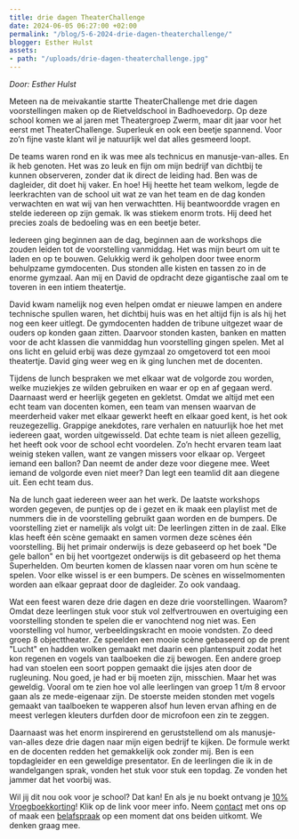 ```yaml
---
title: drie dagen TheaterChallenge
date: 2024-06-05 06:27:00 +02:00
permalink: "/blog/5-6-2024-drie-dagen-theaterchallenge/"
blogger: Esther Hulst
assets:
- path: "/uploads/drie-dagen-theaterchallenge.jpg"
---
```


*Door: Esther Hulst*

Meteen na de meivakantie startte TheaterChallenge met drie dagen voorstellingen maken op de Rietveldschool in Badhoevedorp. Op deze school komen we al jaren met Theatergroep Zwerm, maar dit jaar voor het eerst met TheaterChallenge. Superleuk en ook een beetje spannend. Voor zo’n fijne vaste klant wil je natuurlijk wel dat alles gesmeerd loopt.

De teams waren rond en ik was mee als technicus en manusje-van-alles. En ik heb genoten. Het was zo leuk en fijn om mijn bedrijf van dichtbij te kunnen observeren, zonder dat ik direct de leiding had. Ben was de dagleider, dit doet hij vaker. En hoe! Hij heette het team welkom, legde de leerkrachten van de school uit wat ze van het team en de dag konden verwachten en wat wij van hen verwachtten. Hij beantwoordde vragen en stelde iedereen op zijn gemak. Ik was stiekem enorm trots. Hij deed het precies zoals de bedoeling was en een beetje beter.

Iedereen ging beginnen aan de dag, beginnen aan de workshops die zouden leiden tot de voorstelling vanmiddag. Het was mijn beurt om uit te laden en op te bouwen. Gelukkig werd ik geholpen door twee enorm behulpzame gymdocenten. Dus stonden alle kisten en tassen zo in de enorme gymzaal. Aan mij en David de opdracht deze gigantische zaal om te toveren in een intiem theatertje.

David kwam namelijk nog even helpen omdat er nieuwe lampen en andere technische spullen waren, het dichtbij huis was en het altijd fijn is als hij het nog een keer uitlegt. De gymdocenten hadden de tribune uitgezet waar de ouders op konden gaan zitten. Daarvoor stonden kasten, banken en matten voor de acht klassen die vanmiddag hun voorstelling gingen spelen. Met al ons licht en geluid erbij was deze gymzaal zo omgetoverd tot een mooi theatertje. David ging weer weg en ik ging lunchen met de docenten.

Tijdens de lunch bespraken we met elkaar wat de volgorde zou worden, welke muziekjes ze wilden gebruiken en waar er op en af gegaan werd. Daarnaast werd er heerlijk gegeten en gekletst. Omdat we altijd met een echt team van docenten komen, een team van mensen waarvan de meerderheid vaker met elkaar gewerkt heeft en elkaar goed kent, is het ook reuzegezellig. Grappige anekdotes, rare verhalen en natuurlijk hoe het met iedereen gaat, worden uitgewisseld. Dat echte team is niet alleen gezellig, het heeft ook voor de school echt voordelen. Zo’n hecht ervaren team laat weinig steken vallen, want ze vangen missers voor elkaar op. Vergeet iemand een ballon? Dan neemt de ander deze voor diegene mee. Weet iemand de volgorde even niet meer? Dan legt een teamlid dit aan diegene uit. Een echt team dus.

Na de lunch gaat iedereen weer aan het werk. De laatste workshops worden gegeven, de puntjes op de i gezet en ik maak een playlist met de nummers die in de voorstelling gebruikt gaan worden en de bumpers. De voorstelling ziet er namelijk als volgt uit: De leerlingen zitten in de zaal. Elke klas heeft één scène gemaakt en samen vormen deze scènes één voorstelling. Bij het primair onderwijs is deze gebaseerd op het boek "De gele ballon" en bij het voortgezet onderwijs is dit gebaseerd op het thema Superhelden. Om beurten komen de klassen naar voren om hun scène te spelen. Voor elke wissel is er een bumpers. De scènes en wisselmomenten worden aan elkaar gepraat door de dagleider. Zo ook vandaag.

Wat een feest waren deze drie dagen en deze drie voorstellingen. Waarom? Omdat deze leerlingen stuk voor stuk vol zelfvertrouwen en overtuiging een voorstelling stonden te spelen die er vanochtend nog niet was. Een voorstelling vol humor, verbeeldingskracht en mooie vondsten. Zo deed groep 8 objecttheater. Ze speelden een mooie scène gebaseerd op de prent "Lucht" en hadden wolken gemaakt met daarin een plantenspuit zodat het kon regenen en vogels van taalboeken die zij bewogen. Een andere groep had van stoelen een soort poppen gemaakt die ijsjes aten door de rugleuning. Nou goed, je had er bij moeten zijn, misschien. Maar het was geweldig. Vooral om te zien hoe vol alle leerlingen van groep 1 t/m 8 ervoor gaan als ze mede-eigenaar zijn. De stoerste meiden stonden met vogels gemaakt van taalboeken te wapperen alsof hun leven ervan afhing en de meest verlegen kleuters durfden door de microfoon een zin te zeggen.

Daarnaast was het enorm inspirerend en geruststellend om als manusje-van-alles deze drie dagen naar mijn eigen bedrijf te kijken. De formule werkt en de docenten redden het gemakkelijk ook zonder mij. Ben is een topdagleider en een geweldige presentator. En de leerlingen die ik in de wandelgangen sprak, vonden het stuk voor stuk een topdag. Ze vonden het jammer dat het voorbij was.

Wil jij dit nou ook voor je school? Dat kan! En als je nu boekt ontvang je [10% Vroegboekkorting](https://www.opde1sterij.nl/opde1sterij/vroegboekkorting/)! Klik op de link voor meer info. Neem [contact](https://www.opde1sterij.nl/contact/) met ons op of maak een [belafspraak](https://calendly.com/opde1sterij/een-telefoontje-i-v-m-de-vroegboekkorting) op een moment dat ons beiden uitkomt. We denken graag mee.